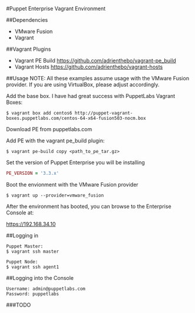 #Puppet Enterprise Vagrant Environment

##Dependencies
* VMware Fusion
* Vagrant

##Vagrant Plugins
* Vagrant PE Build
  https://github.com/adrienthebo/vagrant-pe_build
* Vagrant Hosts
 https://github.com/adrienthebo/vagrant-hosts

##Usage
NOTE:  All these examples assume usage with the VMware Fusion provider.  If
you are using VirtualBox, please adjust accordingly.

Add the base box.  I have had great success with PuppetLabs Vagrant
Boxes:

```
$ vagrant box add centos6 http://puppet-vagrant-boxes.puppetlabs.com/centos-64-x64-fusion503-nocm.box
```

 Download PE from puppetlabs.com

 Add PE with the vagrant pe_build plugin:
```
$ vagrant pe-build copy <path_to_pe_tar.gz>
```

Set the version of Puppet Enterprise you will be installing
```ruby
PE_VERSION = '3.3.x'
```

Boot the envionment with the VMware Fusion provider
```
$ vagrant up --provider=vmware_fusion
```

After the environment has booted, you can browse to the Enterprise Console at:

  https://192.168.34.10

##Logging in
```
Puppet Master:
$ vagrant ssh master

Puppet Node:
$ vagrant ssh agent1
```

##Logging into the Console
```
Username: admin@puppetlabs.com
Password: puppetlabs
```

###TODO
